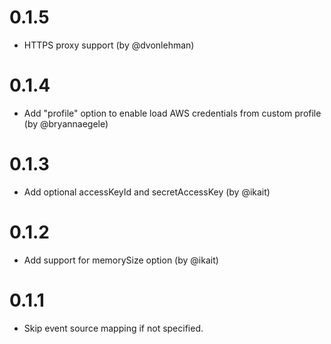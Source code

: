 0.1.5
=====
* HTTPS proxy support (by @dvonlehman)

0.1.4
=====
* Add "profile" option to enable load AWS credentials from custom profile (by @bryannaegele)

0.1.3
=====
* Add optional accessKeyId and secretAccessKey (by @ikait)

0.1.2
=====
* Add support for memorySize option (by @ikait)

0.1.1
=====
* Skip event source mapping if not specified.
